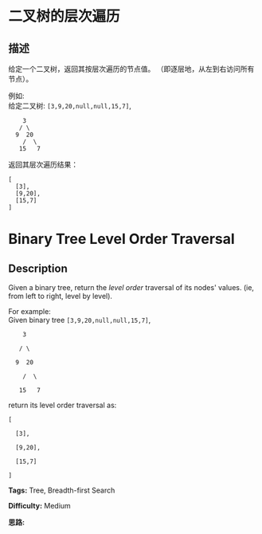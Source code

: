 # 二叉树的层次遍历

## 描述

给定一个二叉树，返回其按层次遍历的节点值。 （即逐层地，从左到右访问所有节点）。

例如:  
给定二叉树: `[3,9,20,null,null,15,7]`,

    
    
        3
       / \
      9  20
        /  \
       15   7
    

返回其层次遍历结果：

    
    
    [
      [3],
      [9,20],
      [15,7]
    ]
    



# Binary Tree Level Order Traversal

## Description



Given a binary tree, return the _level order_ traversal of its nodes' values. (ie, from left to right, level by level).

For example:  
Given binary tree `[3,9,20,null,null,15,7]`,  

    
    
        3
       / \
      9  20
        /  \
       15   7
    

return its level order traversal as:  

    
    
    [
      [3],
      [9,20],
      [15,7]
    ]
    


**Tags:** Tree, Breadth-first Search

**Difficulty:** Medium

**思路:**

